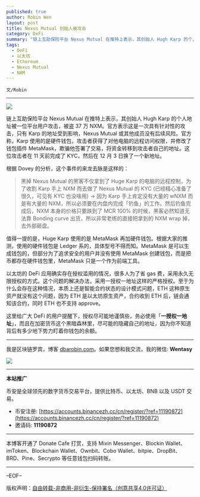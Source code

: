 ```yaml
---
published: true
author: Robin Wen
layout: post
title: Nexus Mutual 创始人被攻击
category: DeFi
summary: "链上互助保险平台 Nexus Mutual 在推特上表示，其创始人 Hugh Karp 的个人地址被一位平台用户攻击，被盗 37 万 NXM。官方表示这是一次具有针对性的攻击，只有 Karp 的地址受到影响，Nexus Mutual 或其他成员没有后续风险。官方称，Karp 使用的是硬件钱包，攻击者获得了对他电脑的远程访问权限，并修改了钱包插件 MetaMask，欺骗他签署了交易，将资金转移到攻击者自己的地址。这位攻击者在 11 天前完成了 KYC，然后在 12 月 3 日换了一个新地址。这里给广大 DeFi 的用户提醒下，授权尽可能地谨慎些，务必使用「一授权一地址」，而且在加密货币这个黑暗森林里，尽可能的隐藏自己的地址，因为你不知道背后有多少地下势力盯着你钱包的余额。"
tags:
  - DeFi
  - 以太坊
  - Ethereum
  - Nexus Mutual
  - NXM
---
```


`文/Robin`

***

![](https://cdn.dbarobin.com/ql4g38f.png)

链上互助保险平台 Nexus Mutual 在推特上表示，其创始人 Hugh Karp 的个人地址被一位平台用户攻击，被盗 37 万 NXM。官方表示这是一次具有针对性的攻击，只有 Karp 的地址受到影响，Nexus Mutual 或其他成员没有后续风险。官方称，Karp 使用的是硬件钱包，攻击者获得了对他电脑的远程访问权限，并修改了钱包插件 MetaMask，欺骗他签署了交易，将资金转移到攻击者自己的地址。这位攻击者在 11 天前完成了 KYC，然后在 12 月 3 日换了一个新地址。

根据 Dovey 的分析，这个事件的来龙去脉是这样的：

> 黑掉 Nexus Mutual 的黑客不仅拿到了 Huge Karp 的电脑的远程控制，为了收割 Karp 手上 NXM 而去做了 Nexus Mutual 的 KYC (已经精心准备了很久，可见有 KYC 也没啥用) -> 因为 Karp 手上肯定没有大量的 wNXM 而是有大量的 NXM，所以必须要在内盘内完成「钓鱼」的工作。然后钓鱼完成后，NXM 本身的价格只要跌到了 MCR 100% 的时候，黑客必然知道无法靠 Bonding curve 出货，所以非常老练的直接把拿到的 NXM wrap 掉，去外部砸盘。

值得一提的是，Huge Karp 使用的是 MetaMask 再加硬件钱包。根据大家的推测，使用的硬件钱包是 Ledger 系的，具体型号不得而知。MetaMask 是可以生成钱包的，但部分为了追求安全的用户并没有使用 MetaMask 创建钱包，而是把币都存在硬件钱包里，MetaMask 只是一个作为前端工具。

以太坊的 DeFi 应用确实存在授权滥用的情况，很多人为了省 gas 费，采用永久无限授权的方式。这个问题的解决办法，采用一授权一地址这样的严格授权。至于为什么会存在这种情况，本质上还是智能合约状态的设计模式问题，ETH 这种原生资产就没有这个问题，因为 ETH 是以太坊原生资产，合约收到 ETH 后，链会通知该合约，同时 ETH 也不支持 approve。

这里给广大 DeFi 的用户提醒下，授权尽可能地谨慎些，务必使用「**一授权一地址**」，而且在加密货币这个黑暗森林里，尽可能的隐藏自己的地址，因为你不知道背后有多少地下势力盯着你钱包的余额。

***

我是区块链罗宾，博客 [dbarobin.com](https://dbarobin.com/)。如果您想和我交流，我的微信: **Wentasy**

![](https://cdn.dbarobin.com/v4yywe2.png)

***

**本站推广**

币安是全球领先的数字货币交易平台，提供比特币、以太坊、BNB 以及 USDT 交易。

* 币安注册: [https://accounts.binancezh.cc/cn/register/?ref=11190872](https://accounts.binancezh.cc/cn/register/?ref=11190872)
* 邀请码: **11190872**

***

本博客开通了 Donate Cafe 打赏，支持 Mixin Messenger、Blockin Wallet、imToken、Blockchain Wallet、Ownbit、Cobo Wallet、bitpie、DropBit、BRD、Pine、Secrypto 等任意钱包扫码转账。

<center>
    <div class="--donate-button"
         data-button-id="f8b9df0d-af9a-460d-8258-d3f435445075"
    ></div>
</center>

***

–EOF–

版权声明：[自由转载-非商用-非衍生-保持署名（创意共享4.0许可证）](http://creativecommons.org/licenses/by-nc-nd/4.0/deed.zh)